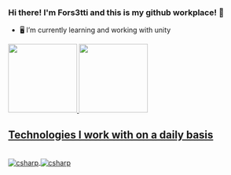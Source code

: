 ### Hi there! I'm Fors3tti and this is my github workplace! 👋

- 🖥️ I’m currently learning and working with unity

<div>
  <a href="https://github.com/Fors3tti">
  <img height="140em" src="https://github-readme-stats.vercel.app/api?username=Fors3tti&show_icons=true&theme=dark&include_all_commits=true&count_private=true"/>
  <img height="140em" src="https://github-readme-stats.vercel.app/api/top-langs/?username=Fors3tti&layout=compact&langs_count=16&theme=dark"/>
<div>

## Technologies I work with on a daily basis

<div style="display: inline_block"><br>
  <img align="center" alt="csharp" src="https://img.shields.io/badge/C%23-239120?style=for-the-badge&logo=c-sharp&logoColor=white" />
  <img align="center" alt="csharp" src="https://img.shields.io/badge/Unity-100000?style=for-the-badge&logo=unity&logoColor=white" />
<div>
